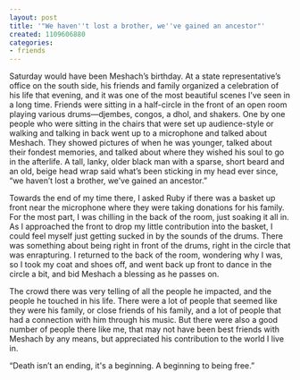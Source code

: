 ```yaml
---
layout: post
title: '"We haven''t lost a brother, we''ve gained an ancestor"'
created: 1109606880
categories:
- friends
---
```

Saturday would have been Meshach’s birthday. At a state representative’s office on the south side, his friends and family organized a celebration of his life that evening, and it was one of the most beautiful scenes I’ve seen in a long time. Friends were sitting in a half-circle in the front of an open room playing various drums—djembes, congos, a dhol, and shakers. One by one people who were sitting in the chairs that were set up audience-style or walking and talking in back went up to a microphone and talked about Meshach. They showed pictures of when he was younger, talked about their fondest memories, and talked about where they wished his soul to go in the afterlife. A tall, lanky, older black man with a sparse, short beard and an old, beige head wrap said what’s been sticking in my head ever since, “we haven’t lost a brother, we’ve gained an ancestor.”

Towards the end of my time there, I asked Ruby if there was a basket up front near the microphone where they were taking donations for his family. For the most part, I was chilling in the back of the room, just soaking it all in. As I approached the front to drop my little contribution into the basket, I could feel myself just getting sucked in by the sounds of the drums. There was something about being right in front of the drums, right in the circle that was enrapturing. I returned to the back of the room, wondering why I was, so I took my coat and shoes off, and went back up front to dance in the circle a bit, and bid Meshach a blessing as he passes on.

The crowd there was very telling of all the people he impacted, and the people he touched in his life. There were a lot of people that seemed like they were his family, or close friends of his family, and a lot of people that had a connection with him through his music. But there were also a good number of people there like me, that may not have been best friends with Meshach by any means, but appreciated his contribution to the world I live in.

“Death isn’t an ending, it's a beginning. A beginning to being free.” 
